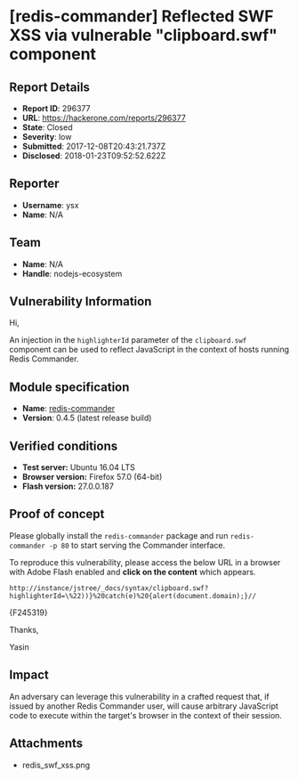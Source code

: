 # [redis-commander] Reflected SWF XSS via vulnerable "clipboard.swf" component

## Report Details
- **Report ID**: 296377
- **URL**: https://hackerone.com/reports/296377
- **State**: Closed
- **Severity**: low
- **Submitted**: 2017-12-08T20:43:21.737Z
- **Disclosed**: 2018-01-23T09:52:52.622Z

## Reporter
- **Username**: ysx
- **Name**: N/A

## Team
- **Name**: N/A
- **Handle**: nodejs-ecosystem

## Vulnerability Information
Hi,

An injection in the `highlighterId` parameter of the `clipboard.swf` component can be used to reflect JavaScript in the context of hosts running Redis Commander.

## Module specification
* **Name**: [redis-commander](https://www.npmjs.com/package/redis-commander)
* **Version**: 0.4.5 (latest release build)

## Verified conditions
* **Test server:** Ubuntu 16.04 LTS
* **Browser version:** Firefox 57.0 (64-bit)
* **Flash version:** 27.0.0.187

## Proof of concept

Please globally install the `redis-commander` package and run `redis-commander -p 80` to start serving the Commander interface.

To reproduce this vulnerability, please access the below URL in a browser with Adobe Flash enabled and **click on the content** which appears.

```
http://instance/jstree/_docs/syntax/clipboard.swf?highlighterId=\%22))}%20catch(e)%20{alert(document.domain);}//
```

{F245319}

Thanks,

Yasin

## Impact

An adversary can leverage this vulnerability in a crafted request that, if issued by another Redis Commander user, will cause arbitrary JavaScript code to execute within the target's browser in the context of their session.

## Attachments
- redis_swf_xss.png

